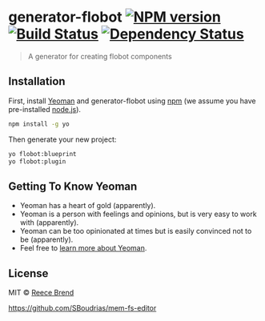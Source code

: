# generator-flobot [![NPM version][npm-image]][npm-url] [![Build Status][travis-image]][travis-url] [![Dependency Status][daviddm-image]][daviddm-url]
> A generator for creating flobot components

## Installation

First, install [Yeoman](http://yeoman.io) and generator-flobot using [npm](https://www.npmjs.com/) (we assume you have pre-installed [node.js](https://nodejs.org/)).

```bash
npm install -g yo
```

Then generate your new project:

```bash
yo flobot:blueprint
yo flobot:plugin
```

## Getting To Know Yeoman

 * Yeoman has a heart of gold (apparently).
 * Yeoman is a person with feelings and opinions, but is very easy to work with (apparently).
 * Yeoman can be too opinionated at times but is easily convinced not to be (apparently).
 * Feel free to [learn more about Yeoman](http://yeoman.io/).

## License

MIT © [Reece Brend]()

https://github.com/SBoudrias/mem-fs-editor

[npm-image]: https://badge.fury.io/js/generator-flobot.svg
[npm-url]: https://npmjs.org/package/generator-flobot
[travis-image]: https://travis-ci.org/reecebrend/generator-flobot.svg?branch=master
[travis-url]: https://travis-ci.org/reecebrend/generator-flobot
[daviddm-image]: https://david-dm.org/reecebrend/generator-flobot.svg?theme=shields.io
[daviddm-url]: https://david-dm.org/reecebrend/generator-flobot
